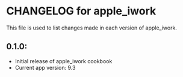 # CHANGELOG for apple_iwork

This file is used to list changes made in each version of apple_iwork.

## 0.1.0:

* Initial release of apple_iwork cookbook
* Current app version: 9.3